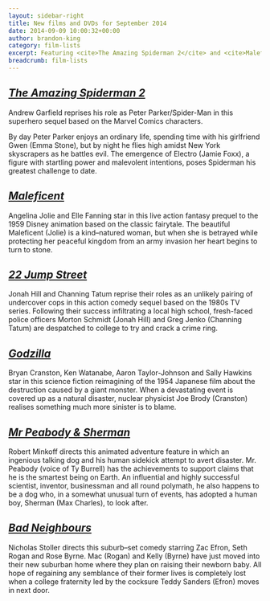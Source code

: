 ```yaml
---
layout: sidebar-right
title: New films and DVDs for September 2014
date: 2014-09-09 10:00:32+00:00
author: brandon-king
category: film-lists
excerpt: Featuring <cite>The Amazing Spiderman 2</cite> and <cite>Maleficent</cite>.
breadcrumb: film-lists
---
```

## [<cite>The Amazing Spiderman 2</cite>](https://suffolk.spydus.co.uk/cgi-bin/spydus.exe/ENQ/OPAC/BIBENQ/64462991?QRY=CTIBIB%3C%20IRN%285561715%29&QRYTEXT=The%20amazing%20Spider-Man%202%20[videorecording])

Andrew Garfield reprises his role as Peter Parker/Spider-Man in this superhero sequel based on the Marvel Comics characters.

By day Peter Parker enjoys an ordinary life, spending time with his girlfriend Gwen (Emma Stone), but by night he flies high amidst New York skyscrapers as he battles evil. The emergence of Electro (Jamie Foxx), a figure with startling power and malevolent intentions, poses Spiderman his greatest challenge to date.

## [<cite>Maleficent</cite>](https://suffolk.spydus.co.uk/cgi-bin/spydus.exe/ENQ/OPAC/BIBENQ/64465018?QRY=CTIBIB%3C%20IRN%2823698477%29&QRYTEXT=Maleficent%20[videorecording])

Angelina Jolie and Elle Fanning star in this live action fantasy prequel to the 1959 Disney animation based on the classic fairytale. The beautiful Maleficent (Jolie) is a kind–natured woman, but when she is betrayed while protecting her peaceful kingdom from an army invasion her heart begins to turn to stone.

## [<cite>22 Jump Street</cite>](https://suffolk.spydus.co.uk/cgi-bin/spydus.exe/ENQ/OPAC/BIBENQ/64466722?QRY=CTIBIB%3C%20IRN%285604726%29&QRYTEXT=22%20Jump%20Street%20[videorecording])

Jonah Hill and Channing Tatum reprise their roles as an unlikely pairing of undercover cops in this action comedy sequel based on the 1980s TV series. Following their success infiltrating a local high school, fresh-faced police officers Morton Schmidt (Jonah Hill) and Greg Jenko (Channing Tatum) are despatched to college to try and crack a crime ring.

## [<cite>Godzilla</cite>](https://suffolk.spydus.co.uk/cgi-bin/spydus.exe/ENQ/OPAC/BIBENQ/64468215?QRY=CTIBIB%3C%20IRN%2816111510%29&QRYTEXT=Godzilla%20[videorecording])

Bryan Cranston, Ken Watanabe, Aaron Taylor-Johnson and Sally Hawkins star in this science fiction reimagining of the 1954 Japanese film about the destruction caused by a giant monster. When a devastating event is covered up as a natural disaster, nuclear physicist Joe Brody (Cranston) realises something much more sinister is to blame.

## [<cite>Mr Peabody & Sherman</cite>](https://suffolk.spydus.co.uk/cgi-bin/spydus.exe/ENQ/OPAC/BIBENQ/64468824?QRY=CTIBIB%3C%20IRN%285624750%29&QRYTEXT=Mr.%20Peabody%20and%20Sherman%20[videorecording])

Robert Minkoff directs this animated adventure feature in which an ingenious talking dog and his human sidekick attempt to avert disaster. Mr. Peabody (voice of Ty Burrell) has the achievements to support claims that he is the smartest being on Earth. An influential and highly successful scientist, inventor, businessman and all round polymath, he also happens to be a dog who, in a somewhat unusual turn of events, has adopted a human boy, Sherman (Max Charles), to look after.

## [<cite>Bad Neighbours</cite>](https://suffolk.spydus.co.uk/cgi-bin/spydus.exe/ENQ/OPAC/BIBENQ/64469733?QRY=CTIBIB%3C%20IRN%2838358974%29&QRYTEXT=Bad%20neighbours%20[videorecording])

Nicholas Stoller directs this suburb–set comedy starring Zac Efron, Seth Rogan and Rose Byrne. Mac (Rogan) and Kelly (Byrne) have just moved into their new suburban home where they plan on raising their newborn baby. All hope of regaining any semblance of their former lives is completely lost when a college fraternity led by the cocksure Teddy Sanders (Efron) moves in next door.
